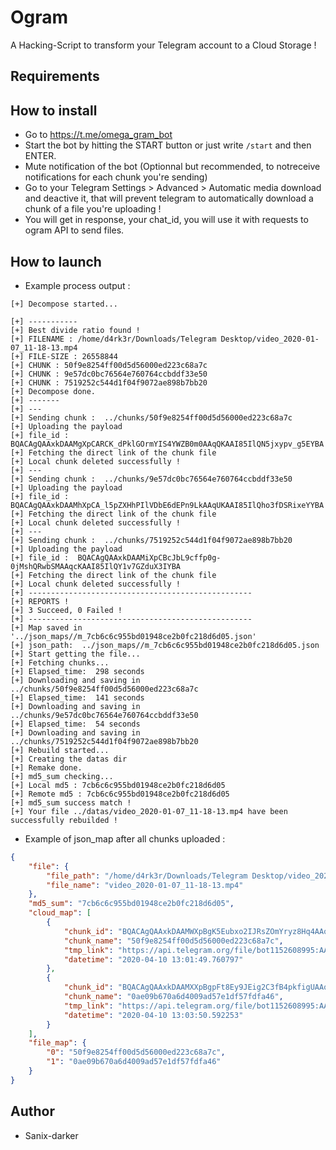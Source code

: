# Ogram

A Hacking-Script to transform your Telegram account to a Cloud Storage !

## Requirements


## How to install

- Go to https://t.me/omega_gram_bot
- Start the bot by hitting the START button or just write `/start` and then ENTER.
- Mute notification of the bot (Optionnal but recommended, to notreceive notifications for each chunk you're sending)
- Go to your Telegram Settings > Advanced > Automatic media download and deactive it, that will prevent telegram to automatically download a chunk of a file you're uploading !
- You will get in response, your chat_id, you will use it with requests to ogram API to send files.

## How to launch


- Example process output :
```shell script
[+] Decompose started...

[+] -----------
[+] Best divide ratio found !
[+] FILENAME : /home/d4rk3r/Downloads/Telegram Desktop/video_2020-01-07_11-18-13.mp4
[+] FILE-SIZE : 26558844
[+] CHUNK : 50f9e8254ff00d5d56000ed223c68a7c
[+] CHUNK : 9e57dc0bc76564e760764ccbddf33e50
[+] CHUNK : 7519252c544d1f04f9072ae898b7bb20
[+] Decompose done.
[+] -------
[+] ---
[+] Sending chunk :  ../chunks/50f9e8254ff00d5d56000ed223c68a7c
[+] Uploading the payload
[+] file_id :  BQACAgQAAxkDAAMgXpCARCK_dPklGOrmYIS4YWZB0m0AAqQKAAI85IlQN5jxypv_g5EYBA
[+] Fetching the direct link of the chunk file
[+] Local chunk deleted successfully !
[+] ---
[+] Sending chunk :  ../chunks/9e57dc0bc76564e760764ccbddf33e50
[+] Uploading the payload
[+] file_id :  BQACAgQAAxkDAAMhXpCA_l5pZXHhPIlVDbE6dEPn9LkAAqUKAAI85IlQho3fDSRixeYYBA
[+] Fetching the direct link of the chunk file
[+] Local chunk deleted successfully !
[+] ---
[+] Sending chunk :  ../chunks/7519252c544d1f04f9072ae898b7bb20
[+] Uploading the payload
[+] file_id :  BQACAgQAAxkDAAMiXpCBcJbL9cffp0g-0jMshQRwbSMAAqcKAAI85IlQY1v7GZduX3IYBA
[+] Fetching the direct link of the chunk file
[+] Local chunk deleted successfully !
[+] -------------------------------------------------- 
[+] REPORTS !
[+] 3 Succeed, 0 Failed !
[+] -------------------------------------------------- 
[+] Map saved in '../json_maps//m_7cb6c6c955bd01948ce2b0fc218d6d05.json'
[+] json_path:  ../json_maps//m_7cb6c6c955bd01948ce2b0fc218d6d05.json
[+] Start getting the file...
[+] Fetching chunks...
[+] Elapsed_time:  298 seconds
[+] Downloading and saving in   ../chunks/50f9e8254ff00d5d56000ed223c68a7c
[+] Elapsed_time:  141 seconds
[+] Downloading and saving in   ../chunks/9e57dc0bc76564e760764ccbddf33e50
[+] Elapsed_time:  54 seconds
[+] Downloading and saving in   ../chunks/7519252c544d1f04f9072ae898b7bb20
[+] Rebuild started...
[+] Creating the datas dir
[+] Remake done.
[+] md5_sum checking...
[+] Local md5 : 7cb6c6c955bd01948ce2b0fc218d6d05
[+] Remote md5 : 7cb6c6c955bd01948ce2b0fc218d6d05
[+] md5_sum success match !
[+] Your file ../datas/video_2020-01-07_11-18-13.mp4 have been successfully rebuilded !
```

- Example of json_map after all chunks uploaded :
```json
{
    "file": {
        "file_path": "/home/d4rk3r/Downloads/Telegram Desktop/video_2020-01-07_11-18-13.mp4",
        "file_name": "video_2020-01-07_11-18-13.mp4"
    },
    "md5_sum": "7cb6c6c955bd01948ce2b0fc218d6d05",
    "cloud_map": [
        {
            "chunk_id": "BQACAgQAAxkDAAMWXpBgK5Eubxo2IJRsZOmYryz8Hq4AAooKAAI85IlQFUtQU0CJ_oMYBA",
            "chunk_name": "50f9e8254ff00d5d56000ed223c68a7c",
            "tmp_link": "https://api.telegram.org/file/bot1152608995:AAFnj-WNcNaTc6XNLdSuci7s-vcJaJfeAi0/documents/file_11",
            "datetime": "2020-04-10 13:01:49.760797"
        },
        {
            "chunk_id": "BQACAgQAAxkDAAMXXpBgpFt8Ey9JEig2C3fB4pkfigUAAosKAAI85IlQPjEg92MeDgkYBA",
            "chunk_name": "0ae09b670a6d4009ad57e1df57fdfa46",
            "tmp_link": "https://api.telegram.org/file/bot1152608995:AAFnj-WNcNaTc6XNLdSuci7s-vcJaJfeAi0/documents/file_12",
            "datetime": "2020-04-10 13:03:50.592253"
        }
    ],
    "file_map": {
        "0": "50f9e8254ff00d5d56000ed223c68a7c",
        "1": "0ae09b670a6d4009ad57e1df57fdfa46"
    }
}
```
## Author

- Sanix-darker
